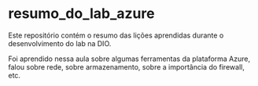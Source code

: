 # resumo_do_lab_azure
Este repositório contém o resumo das lições aprendidas durante o desenvolvimento do lab na DIO.

Foi aprendido nessa aula sobre algumas ferramentas da plataforma Azure, falou sobre rede, sobre armazenamento, sobre a importância do firewall, etc.
